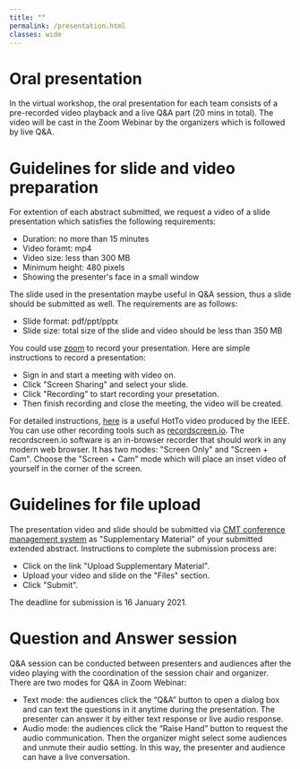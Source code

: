 ```yaml
---
title: ""
permalink: /presentation.html
classes: wide
---
```

# Oral presentation
In the virtual workshop, the oral presentation for each team consists of a pre-recorded video playback and a live Q&A part (20 mins in total). The video will be cast in the Zoom Webinar by the organizers which is followed by live Q&A.

# Guidelines for slide and video preparation
For extention of each abstract submitted, we request a video of a slide presentation which satisfies the following requirements:
 + Duration: no more than 15 minutes   
 + Video foramt: mp4       
 + Video size: less than 300 MB  
 + Minimum height: 480 pixels
 + Showing the presenter's face in a small window
 
The slide used in the presentation maybe useful in Q&A session, thus a slide should be submitted as well. The requirements are as follows:
 + Slide format: pdf/ppt/pptx  
 + Slide size: total size of the slide and video should be less than 350 MB 

You could use [zoom](https://us02web.zoom.us/) to record your presentation. Here are simple instructions to record a presentation:
 + Sign in and start a meeting with video on.  
 + Click "Screen Sharing" and select your slide.
 + Click "Recording" to start recording your presetation.  
 + Then finish recording and close the meeting, the video will be created.  

For detailed instructions, [here](https://ieeetv.ieee.org/ieeetv-specials/recording-your-presentation-with-zoom) is a useful HotTo video produced by the IEEE.  
You can use other recording tools such as [recordscreen.io](https://recordscreen.io/). The recordscreen.io software is an in-browser recorder that should work in any modern web browser. It has two modes: "Screen Only" and "Screen + Cam". Choose the "Screen + Cam" mode which will place an inset video of yourself in the corner of the screen.

# Guidelines for file upload 
The presentation video and slide should be submitted via [CMT conference management system](https://cmt3.research.microsoft.com/DIHARDW2020) as "Supplementary Material" of your submitted extended abstract. Instructions to complete the submission process are: 
 + Click on the link "Upload Supplementary Material".  
 + Upload your video and slide on the "Files" section. 
 + Click "Submit".

The deadline for submission is 16 January 2021.

# Question and Answer session
Q&A session can be conducted between presenters and audiences after the video playing with the coordination of the session chair and organizer. There are two modes for Q&A in Zoom Webinar:
 + Text mode: the audiences click the “Q&A” button to open a dialog box and can text the questions in it anytime during the presentation. The presenter can answer it by either text response or live audio response.   
 + Audio mode: the audiences click the “Raise Hand” button to request the audio communication. Then the organizer might select some audiences and unmute their audio setting. In this way, the presenter and audience can have a live conversation.  


